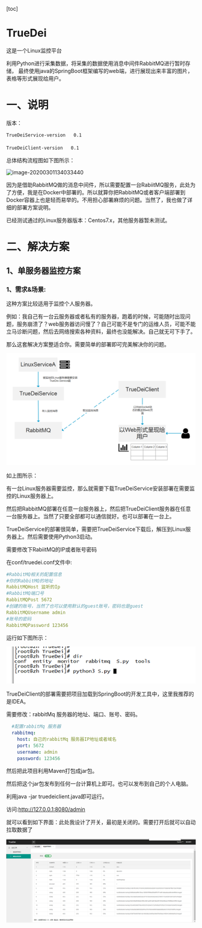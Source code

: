 [toc]

# TrueDei
这是一个Linux监控平台

利用Python进行采集数据，将采集的数据使用消息中间件RabbitMQ进行暂时存储，
最终使用java的SpringBoot框架编写的web端，进行展现出来丰富的图片，表格等形式展现给用户。

# 一、说明

版本：

```xml
TrueDeiService-version   0.1

TrueDeiClient-version   0.1
```

总体结构流程图如下图所示：

![image-20200301134033440](F:\Programme\gitProject\TrueDei\img\image-20200301134033440.png)

因为是借助RabbitMQ做的消息中间件，所以需要配置一台RabiitMQ服务，此处为了方便，我是在Docker中部署的。所以就算你把RabbitMQ或者客户端部署到Docker容器上也是轻而易举的。不用担心部署麻烦的问题。当然了，我也做了详细的部署方案说明。



已经测试通过的Linux服务器版本：Centos7.x，其他服务器暂未测试。

# 二、解决方案

## 1、单服务器监控方案

### 1、需求&场景:

这种方案比较适用于监控个人服务器。

例如：我自己有一台云服务器或者私有的服务器，跑着的时候，可能随时出现问题，服务崩溃了？web服务器访问慢了？自己可能不是专门的运维人员，可能不能立马诊断问题，然后去网络搜索各种资料，最终也没能解决。自己就无可下手了。

那么这套解决方案整适合你。需要简单的部署即可完美解决你的问题。

![image-20200301135820848](img\image-20200301135820848.png)

如上图所示：

​	有一台Linux服务器需要监控，那么就需要下载TrueDeiService安装部署在需要监控的Linux服务器上。

​    然后把RabbitMQ部署在任意一台服务器上，然后把TrueDeiClient服务器在任意一台服务器上。当然了只要全部都可以通信就好。也可以部署在一台上。

TrueDeiService的部署很简单，需要把TrueDeiService下载后，解压到Linux服务器上。然后需要使用Python3启动。

需要修改下RabiitMQ的IP或者账号密码

在conf/truedei.conf文件中:

```yml
#RabbitMQ相关的配置信息
#你的RabbitMQ的地址
RabbitMQHost 监听的Ip
#RabbitMQ端口号
RabbitMQPost 5672
#创建的账号，当然了也可以使用默认的guest账号，密码也是guest
RabbitMQUsername admin
#账号的密码
RabbitMQPassword 123456
```



运行如下图所示：

![image-20200301140728040](img\image-20200301140728040.png)



TrueDeiClient的部署需要把项目加载到SpringBoot的开发工具中，这里我推荐的是IDEA。

需要修改：rabbitMq 服务器的地址、端口、账号、密码。

```yml
  #配置rabbitMq 服务器
  rabbitmq:
    host: 自己的rabbitMq 服务器IP地址或者域名
    port: 5672
    username: admin
    password: 123456
```

然后把此项目利用Maven打包成jar包。

然后把这个jar包发布到任何一台计算机上即可。也可以发布到自己的个人电脑。

利用java -jar truedeiclient.java即可运行。



访问:http://127.0.0.1:8080/admin

就可以看到如下界面：此处我设计了开关，最初是关闭的。需要打开后就可以自动拉取数据了

![image-20200301141214252](img\image-20200301141214252.png)


